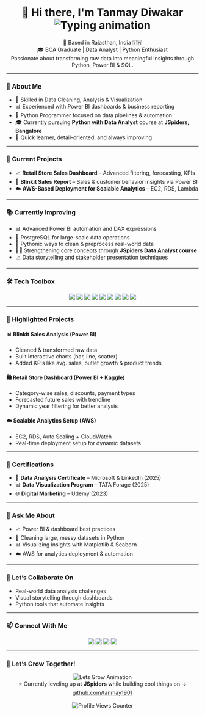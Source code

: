 <h1 align="center">
  👋 Hi there, I'm Tanmay Diwakar  
  <br>
  <img src="https://readme-typing-svg.demolab.com?font=Fira+Code&pause=200&color=42A5F5&center=true&vCenter=true&width=500&lines=Data+Analyst;Python+Programmer;Power+BI+Specialist;Turning+Data+into+Decisions" alt="Typing animation" />
</h1>

<p align="center">
  📍 Based in Rajasthan, India 🇮🇳<br>
  🎓 BCA Graduate | Data Analyst | Python Enthusiast<br>
  Passionate about transforming raw data into meaningful insights through Python, Power BI & SQL.
</p>

---

### 🧠 About Me
- 🔎 Skilled in Data Cleaning, Analysis & Visualization  
- 📊 Experienced with Power BI dashboards & business reporting  
- 🐍 Python Programmer focused on data pipelines & automation  
- 🎓 Currently pursuing **Python with Data Analyst** course at **JSpiders, Bangalore**  
- 🧠 Quick learner, detail-oriented, and always improving  

---

### 🚀 Current Projects
- 📈 **Retail Store Sales Dashboard** – Advanced filtering, forecasting, KPIs  
- 🛒 **Blinkit Sales Report** – Sales & customer behavior insights via Power BI  
- ☁️ **AWS-Based Deployment for Scalable Analytics** – EC2, RDS, Lambda  

---

### 📚 Currently Improving
- 📊 Advanced Power BI automation and DAX expressions  
- 🐘 PostgreSQL for large-scale data operations  
- 🧹 Pythonic ways to clean & preprocess real-world data  
- 👨‍🏫 Strengthening core concepts through **JSpiders Data Analyst course**  
- 📈 Data storytelling and stakeholder presentation techniques  

---

### 🛠️ Tech Toolbox
<p align="center">
  <img src="https://img.shields.io/badge/Python-306998?style=for-the-badge&logo=python&logoColor=white" />
  <img src="https://img.shields.io/badge/Pandas-150458?style=for-the-badge&logo=pandas&logoColor=white" />
  <img src="https://img.shields.io/badge/NumPy-013243?style=for-the-badge&logo=numpy&logoColor=white" />
  <img src="https://img.shields.io/badge/Matplotlib-3776AB?style=for-the-badge&logo=matplotlib&logoColor=white" />
  <img src="https://img.shields.io/badge/Seaborn-5A8BB0?style=for-the-badge&logo=seaborn&logoColor=white" />
  <img src="https://img.shields.io/badge/PowerBI-F2C811?style=for-the-badge&logo=powerbi&logoColor=black" />
  <img src="https://img.shields.io/badge/SQL-4479A1?style=for-the-badge&logo=postgresql&logoColor=white" />
  <img src="https://img.shields.io/badge/AWS-232F3E?style=for-the-badge&logo=amazon-aws&logoColor=white" />
  <img src="https://img.shields.io/badge/Excel-217346?style=for-the-badge&logo=microsoft-excel&logoColor=white" />
</p>

---

### 📌 Highlighted Projects

#### 📊 Blinkit Sales Analysis (Power BI)
- Cleaned & transformed raw data
- Built interactive charts (bar, line, scatter)
- Added KPIs like avg. sales, outlet growth & product trends

#### 🛍️ Retail Store Dashboard (Power BI + Kaggle)
- Category-wise sales, discounts, payment types
- Forecasted future sales with trendline
- Dynamic year filtering for better analysis

#### ☁️ Scalable Analytics Setup (AWS)
- EC2, RDS, Auto Scaling + CloudWatch  
- Real-time deployment setup for dynamic datasets

---

### 🏅 Certifications
- 📘 **Data Analysis Certificate** – Microsoft & LinkedIn (2025)  
- 📊 **Data Visualization Program** – TATA Forage (2025)  
- 🌐 **Digital Marketing** – Udemy (2023)  

---

### 💬 Ask Me About
- 📈 Power BI & dashboard best practices  
- 🧹 Cleaning large, messy datasets in Python  
- 📊 Visualizing insights with Matplotlib & Seaborn  
- ☁️ AWS for analytics deployment & automation  

---

### 🤝 Let’s Collaborate On
- Real-world data analysis challenges  
- Visual storytelling through dashboards  
- Python tools that automate insights  

---

### 📫 Connect With Me
<p align="center">
  <a href="mailto:tanmaydiwakar0710@gmail.com"><img src="https://img.shields.io/badge/Gmail-D14836?style=for-the-badge&logo=gmail&logoColor=white" /></a>
  <a href="https://linkedin.com/in/tanmay-diwakar-1b68b41a8"><img src="https://img.shields.io/badge/LinkedIn-blue?style=for-the-badge&logo=linkedin&logoColor=white" /></a>
  <a href="tel:+918949297146"><img src="https://img.shields.io/badge/Call-8949297146-green?style=for-the-badge&logo=phone&logoColor=white" /></a>
  <a href="https://wa.me/918949297146"><img src="https://img.shields.io/badge/WhatsApp-25D366?style=for-the-badge&logo=whatsapp&logoColor=white" /></a>
</p>

---

### 🌟 Let’s Grow Together!
<p align="center">
  <img src="https://readme-typing-svg.demolab.com?font=Fira+Code&pause=500&color=22BB33&center=true&vCenter=true&width=420&lines=Let's+Connect+and+Grow+Together!" alt="Lets Grow Animation" />
  <br>
  ⭐️ Currently leveling up at <b>JSpiders</b> while building cool things on → <a href="https://github.com/tanmay1901" target="_blank">github.com/tanmay1901</a>  
  <br><br>
  <img src="https://komarev.com/ghpvc/?username=tanmay1901&style=flat-square&color=blue" alt="Profile Views Counter" />
</p>
